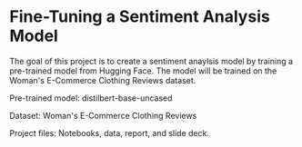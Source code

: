 # Fine-Tuning a Sentiment Analysis Model

The goal of this project is to create a sentiment anaylsis model by training a pre-trained model from Hugging Face. The model will be trained on the Woman's E-Commerce Clothing Reviews dataset. 

Pre-trained model: distilbert-base-uncased

Dataset: Woman's E-Commerce Clothing Reviews

Project files: Notebooks, data, report, and slide deck.
